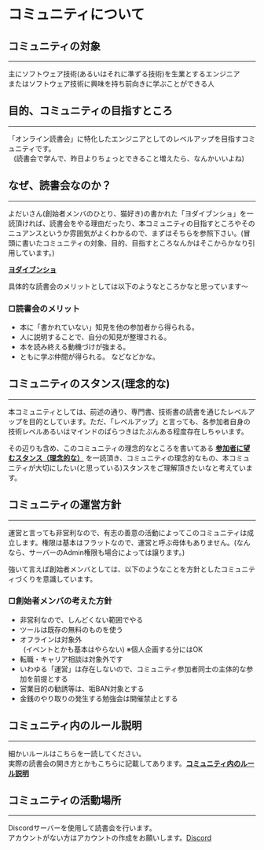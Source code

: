 # コミュニティについて
## コミュニティの対象
***
主にソフトウェア技術(あるいはそれに準ずる技術)を生業とするエンジニア  
またはソフトウェア技術に興味を持ち前向きに学ぶことができる人

## 目的、コミュニティの目指すところ
***
「オンライン読書会」に特化したエンジニアとしてのレベルアップを目指すコミュニティです。  
&ensp; (読書会で学んで、昨日よりちょっとできること増えたら、なんかいいよね)
  
## なぜ、読書会なのか？
***
よだいさん(創始者メンバのひとり、猫好き)の書かれた「ヨダイブンショ」を一読頂ければ、読書会をやる理由だったり、本コミュニティの目指すところやそのニュアンスというか雰囲気がよくわかるので、まずはそちらを参照下さい。(冒頭に書いたコミュニティの対象、目的、目指すところなんかはそこからかなり引用しています。)

**[ヨダイブンショ](https://github.com/kumegoon/dokusyokai/blob/master/%E3%83%A8%E3%83%80%E3%82%A4%E3%83%96%E3%83%B3%E3%82%B7%E3%83%A7.md)**  
  
具体的な読書会のメリットとしては以下のようなところかなと思っています〜  
  
### □読書会のメリット
  - 本に「書かれていない」知見を他の参加者から得られる。
  - 人に説明することで、自分の知見が整理される。
  - 本を読み終える動機づけが強まる。
  - ともに学ぶ仲間が得られる。 などなどかな。

## コミュニティのスタンス(理念的な)
***
本コミュニティとしては、前述の通り、専門書、技術書の読書を通じたレベルアップを目的としています。ただ、「レベルアップ」と言っても、各参加者自身の技術レベルあるいはマインドのばらつきはたぶんある程度存在しちゃいます。
  
  その辺りも含め、このコミュニティの理念的なところを書いてある **[参加者に望むスタンス（理念的な）](https://github.com/kumegoon/dokusyokai/blob/master/%E5%8F%82%E5%8A%A0%E8%80%85%E3%81%AB%E6%9C%9B%E3%82%80%E3%82%B9%E3%82%BF%E3%83%B3%E3%82%B9%EF%BC%88%E7%90%86%E5%BF%B5%E7%9A%84%E3%81%AA%EF%BC%89.md)** を一読頂き、コミュニティの理念的なもの、本コミュニティが大切にしたい(と思っている)スタンスをご理解頂きたいなと考えています。

## コミュニティの運営方針
***
運営と言っても非営利なので、有志の善意の活動によってこのコミュニティは成立します。権限は基本はフラットなので、運営と呼ぶ母体もありません。(なんなら、サーバーのAdmin権限も場合によっては譲ります。)
  
  強いて言えば創始者メンバとしては、以下のようなことを方針としたコミュニティづくりを意識しています。

### □創始者メンバの考えた方針
  - 非営利なので、しんどくない範囲でやる
  - ツールは既存の無料のものを使う
  - オフラインは対象外  
&ensp;(イベントとかも基本はやらない) ※個人企画する分にはOK
  - 転職・キャリア相談は対象外です
  - いわゆる「運営」は存在しないので、コミュニティ参加者同士の主体的な参加を前提とする
  - 営業目的の勧誘等は、垢BAN対象とする
  - 金銭のやり取りの発生する勉強会は開催禁止とする

## コミュニティ内のルール説明
***
細かいルールはこちらを一読してください。  
実際の読書会の開き方とかもこちらに記載してあります。**[コミュニティ内のルール説明](https://github.com/kumegoon/dokusyokai/blob/master/%E3%82%B3%E3%83%9F%E3%83%A5%E3%83%8B%E3%83%86%E3%82%A3%E5%86%85%E3%81%AE%E3%83%AB%E3%83%BC%E3%83%AB%E8%AA%AC%E6%98%8E.md)**

## コミュニティの活動場所
***
Discordサーバーを使用して読書会を行います。  
アカウントがない方はアカウントの作成をお願いします。[Discord](https://discordapp.com/)
